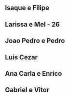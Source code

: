 ## Isaque e Filipe

## Larissa e Mel - 26

## Joao Pedro e Pedro

## Luis Cezar

## Ana Carla e Enrico

## Gabriel e Vitor
